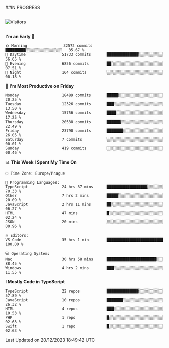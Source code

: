 ##IN PROGRESS
##
![Visitors](https://komarev.com/ghpvc/?username=petrbui&style=for-the-badge&label=Visitors+👀)



##
<!--
[![My GitHub stats](https://github-readme-stats.vercel.app/api?username=petrbui&theme=github_dark)](https://github.com/anuraghazra/github-readme-stats)

[![My wakatime stats](https://github-readme-stats.vercel.app/api/wakatime?username=petrbui&theme=github_dark)](https://github.com/anuraghazra/github-readme-stats)
-->
<!--START_SECTION:waka-->
**I'm an Early 🐤** 

```text
🌞 Morning                32572 commits       █████████░░░░░░░░░░░░░░░░   35.67 % 
🌆 Daytime                51733 commits       ██████████████░░░░░░░░░░░   56.65 % 
🌃 Evening                6856 commits        ██░░░░░░░░░░░░░░░░░░░░░░░   07.51 % 
🌙 Night                  164 commits         ░░░░░░░░░░░░░░░░░░░░░░░░░   00.18 % 
```
📅 **I'm Most Productive on Friday** 

```text
Monday                   18489 commits       █████░░░░░░░░░░░░░░░░░░░░   20.25 % 
Tuesday                  12326 commits       ███░░░░░░░░░░░░░░░░░░░░░░   13.50 % 
Wednesday                15756 commits       ████░░░░░░░░░░░░░░░░░░░░░   17.25 % 
Thursday                 20538 commits       ██████░░░░░░░░░░░░░░░░░░░   22.49 % 
Friday                   23790 commits       ███████░░░░░░░░░░░░░░░░░░   26.05 % 
Saturday                 7 commits           ░░░░░░░░░░░░░░░░░░░░░░░░░   00.01 % 
Sunday                   419 commits         ░░░░░░░░░░░░░░░░░░░░░░░░░   00.46 % 
```


📊 **This Week I Spent My Time On** 

```text
🕑︎ Time Zone: Europe/Prague

💬 Programming Languages: 
TypeScript               24 hrs 37 mins      ██████████████████░░░░░░░   70.33 % 
Other                    7 hrs 2 mins        █████░░░░░░░░░░░░░░░░░░░░   20.09 % 
JavaScript               2 hrs 11 mins       ██░░░░░░░░░░░░░░░░░░░░░░░   06.27 % 
HTML                     47 mins             █░░░░░░░░░░░░░░░░░░░░░░░░   02.24 % 
JSON                     20 mins             ░░░░░░░░░░░░░░░░░░░░░░░░░   00.96 % 

🔥 Editors: 
VS Code                  35 hrs 1 min        █████████████████████████   100.00 % 

💻 Operating System: 
Mac                      30 hrs 58 mins      ██████████████████████░░░   88.45 % 
Windows                  4 hrs 2 mins        ███░░░░░░░░░░░░░░░░░░░░░░   11.55 % 
```

**I Mostly Code in TypeScript** 

```text
TypeScript               22 repos            ██████████████░░░░░░░░░░░   57.89 % 
JavaScript               10 repos            ███████░░░░░░░░░░░░░░░░░░   26.32 % 
HTML                     4 repos             ███░░░░░░░░░░░░░░░░░░░░░░   10.53 % 
PHP                      1 repo              █░░░░░░░░░░░░░░░░░░░░░░░░   02.63 % 
Swift                    1 repo              █░░░░░░░░░░░░░░░░░░░░░░░░   02.63 % 
```




 Last Updated on 20/12/2023 18:49:42 UTC
<!--END_SECTION:waka-->
